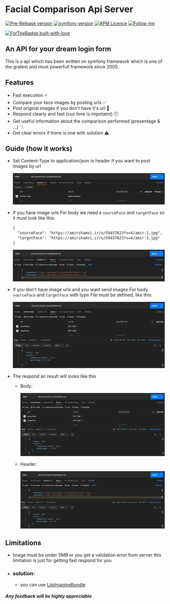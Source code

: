 # Facial Comparison Api Server

[![Pre-Release version](https://img.shields.io/github/v/release/amir-shamsi/facial-comparison-api-server?style=flat-square)](https://github.com/Amir-Shamsi/facial-comparison-api-server)
[![symfony version](https://img.shields.io/badge/symfony-%5E5.3-blue?style=flat-square)](https://symfony.com/)
[![APM Licence](https://img.shields.io/badge/licence-CCZU-geen?style=flat-square)](https://creativecommons.org/publicdomain/zero/1.0/)
[![Follow me](https://img.shields.io/github/followers/amir-shamsi?label=follow%20me&style=social)](https://github.com/amir-shamsi)

[![ForTheBadge built-with-love](http://ForTheBadge.com/images/badges/built-with-love.svg)](https://github.com/Amir-Shamsi)

## An API for your dream login form

This is a api which has been written on symfony framework which is one of the gratest and most powerfull framework since 2005.
<br>


## Features

- Fast execution ⚡
- Compare your face images by posting urls ✅
- Post original images if you don't have it's url 👥
- Respond clearly and fast (cuz time is impotatnt) 🕘
- Get useful information about the comparison performed (presentage & ...) 〽
- Get clear errors if there is one with solution ⚠

## Guide (how it works)
- Set Content-Type to application/json in header if you want to post images by url

  ![fscs-0](/public/assets/img/fscs-0.png)
  
- If you have image urls For body we need a `sourceFace` and `targetFace` so it must look like this:
  ```
  {
    "sourceFace": "https://amirshamsi.ir/u/59437623?v=4/amir-1.jpg",
    "targetFace": "https://amirshamsi.ir/u/59437623?v=4/amir-1.jpg"
  }
  ```
  
  ![fscs-4](/public/assets/img/fscs-4.png)
  
- If you don't have image urls and you want send images For body  `sourceFace` and `targetFace` with type *File* must be defined, like this:

  ![fscs-4](/public/assets/img/fscs-3.png)
  
- The respond an result will looks like this
  - Body:
  
    ![fscs-3](/public/assets/img/fscs-3.png)
    
  - Header:
  
    ![fscs-1](/public/assets/img/fscs-1.png)

## Limitations
- Image must be under 5MB or you get a validation error from server this limitation is just for getting fast respond for you
- ### solution:
  - you can use [LiipImagineBundle](https://github.com/liip/LiipImagineBundle)

##### Any feedback will be highly appreciable
